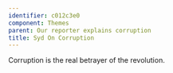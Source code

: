 ```yaml
---
identifier: c012c3e0
component: Themes
parent: Our reporter explains corruption 
title: Syd On Corruption
---
```

Corruption is the real betrayer of the revolution.
